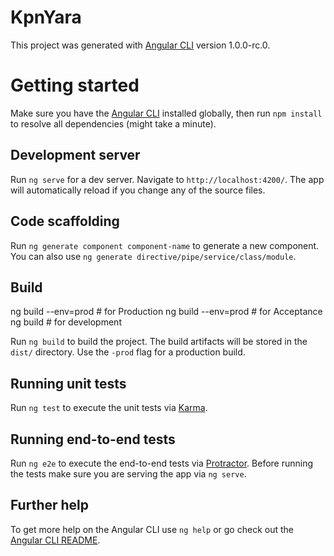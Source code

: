 # KpnYara

This project was generated with [Angular CLI](https://github.com/angular/angular-cli) version 1.0.0-rc.0.
# Getting started
Make sure you have the [Angular CLI](https://github.com/angular/angular-cli#installation) installed globally, 
then run `npm install` to resolve all dependencies (might take a minute).

## Development server
Run `ng serve` for a dev server. Navigate to `http://localhost:4200/`. The app will automatically reload if you change any of the source files.

## Code scaffolding

Run `ng generate component component-name` to generate a new component. You can also use `ng generate directive/pipe/service/class/module`.

## Build
ng build --env=prod  # for Production
ng build --env=prod  # for Acceptance
ng build   # for development

Run `ng build` to build the project. The build artifacts will be stored in the `dist/` directory. Use the `-prod` flag for a production build.

## Running unit tests

Run `ng test` to execute the unit tests via [Karma](https://karma-runner.github.io).

## Running end-to-end tests

Run `ng e2e` to execute the end-to-end tests via [Protractor](http://www.protractortest.org/).
Before running the tests make sure you are serving the app via `ng serve`.

## Further help

To get more help on the Angular CLI use `ng help` or go check out the [Angular CLI README](https://github.com/angular/angular-cli/blob/master/README.md).
